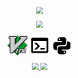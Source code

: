 <p align="center">
  <a href="https://davidfrancos.net">
    <img width="460" src="https://davidfrancos.net/theme/images/logo.png"/>
  </a>
</p>

<p align="center">
  <a href="https://github.com/anuraghazra/github-readme-stats">
    <img  src="https://github-readme-stats.vercel.app/api?username=xayon&show_icons=true&hide_border=true" />
  </a>
</p>

<p align=center>
  <img width=48 src="./imgs/vim.svg" width=48/>
  <img width=48 src="./imgs/console.png"/>
  <img width=48 src="./imgs/language-python.png"/>
</p>

<p align="center">
  <a href="https://linkedin.com/in/davidfrancos">
    <img  
      src="https://img.shields.io/badge/linkedin-%230077B5.svg?&style=for-the-badge&logo=linkedin&logoColor=white">
  </a>
  <a href="https://twitter.com/davidfrancos">
    <img 
      src="https://img.shields.io/badge/twitter-%231DA1F2.svg?&style=for-the-badge&logo=twitter&logoColor=white">
  </a>
</p>
